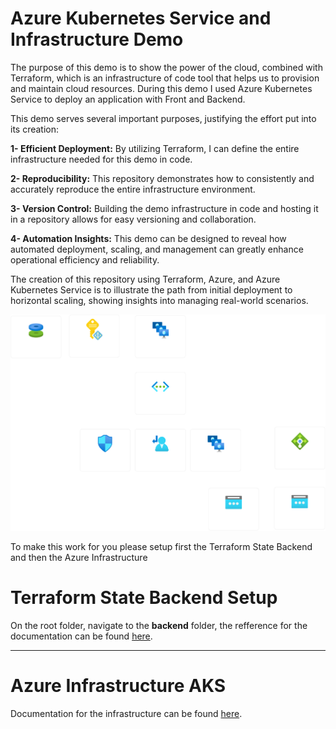 # Azure Kubernetes Service and Infrastructure Demo
The purpose of this demo is to show the power of the cloud, combined with Terraform, which is an infrastructure of code tool that helps us to provision and maintain cloud resources. During this demo I used Azure Kubernetes Service to deploy an application with Front and Backend.

This demo serves several important purposes, justifying the effort put into its creation:

**1- Efficient Deployment:** By utilizing Terraform, I can define the entire infrastructure needed for this demo in code. 

**2- Reproducibility:** This repository demonstrates how to consistently and accurately reproduce the entire infrastructure environment. 

**3- Version Control:** Building the demo infrastructure in code and hosting it in a repository allows for easy versioning and collaboration. 

**4- Automation Insights:** This demo can be designed to reveal how automated deployment, scaling, and management can greatly enhance operational efficiency and reliability. 

The creation of this repository using Terraform, Azure, and Azure Kubernetes Service is to illustrate the path from initial deployment to horizontal scaling, showing insights into managing real-world scenarios. 

![resource-visualizer](infra-doc/k8s-node-rg.png)

To make this work for you please setup first the Terraform State Backend and then the Azure Infrastructure
# Terraform State Backend Setup
On the root folder, navigate to the **backend** folder, the refference for the documentation can be found [here](backend/README.MD).

---
# Azure Infrastructure AKS
Documentation for the infrastructure can be found [here](infrastructure-azure/README.MD).
